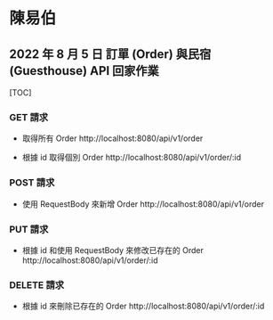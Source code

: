 # 陳易伯

## 2022 年 8 月 5 日 訂單 (Order) 與民宿 (Guesthouse) API 回家作業
[TOC]

### GET 請求

* 取得所有 Order
http://localhost:8080/api/v1/order

* 根據 id 取得個別 Order
http://localhost:8080/api/v1/order/:id

### POST 請求

* 使用 RequestBody 來新增 Order
http://localhost:8080/api/v1/order

### PUT 請求

* 根據 id 和使用 RequestBody 來修改已存在的 Order
http://localhost:8080/api/v1/order/:id

### DELETE 請求

* 根據 id 來刪除已存在的 Order
http://localhost:8080/api/v1/order/:id